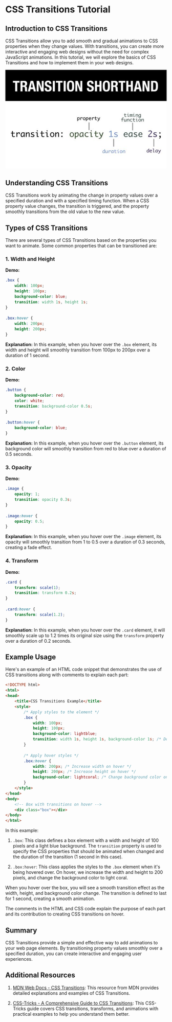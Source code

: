 # CSS Transitions Tutorial

## Introduction to CSS Transitions

CSS Transitions allow you to add smooth and gradual animations to CSS properties when they change values. With transitions, you can create more interactive and engaging web designs without the need for complex JavaScript animations. In this tutorial, we will explore the basics of CSS Transitions and how to implement them in your web designs.

![Data Types](../../Assets/transitiondelays-1.jpg)

## Understanding CSS Transitions

CSS Transitions work by animating the change in property values over a specified duration and with a specified timing function. When a CSS property value changes, the transition is triggered, and the property smoothly transitions from the old value to the new value.

## Types of CSS Transitions

There are several types of CSS Transitions based on the properties you want to animate. Some common properties that can be transitioned are:

### 1. Width and Height

**Demo:**
```css
.box {
    width: 100px;
    height: 100px;
    background-color: blue;
    transition: width 1s, height 1s;
}

.box:hover {
    width: 200px;
    height: 200px;
}
```

**Explanation:**
In this example, when you hover over the `.box` element, its width and height will smoothly transition from 100px to 200px over a duration of 1 second.

### 2. Color

**Demo:**
```css
.button {
    background-color: red;
    color: white;
    transition: background-color 0.5s;
}

.button:hover {
    background-color: blue;
}
```

**Explanation:**
In this example, when you hover over the `.button` element, its background color will smoothly transition from red to blue over a duration of 0.5 seconds.

### 3. Opacity

**Demo:**
```css
.image {
    opacity: 1;
    transition: opacity 0.3s;
}

.image:hover {
    opacity: 0.5;
}
```

**Explanation:**
In this example, when you hover over the `.image` element, its opacity will smoothly transition from 1 to 0.5 over a duration of 0.3 seconds, creating a fade effect.

### 4. Transform

**Demo:**
```css
.card {
    transform: scale(1);
    transition: transform 0.2s;
}

.card:hover {
    transform: scale(1.2);
}
```

**Explanation:**
In this example, when you hover over the `.card` element, it will smoothly scale up to 1.2 times its original size using the `transform` property over a duration of 0.2 seconds.

## Example Usage
 Here's an example of an HTML code snippet that demonstrates the use of CSS transitions along with comments to explain each part:

```html
<!DOCTYPE html>
<html>
<head>
    <title>CSS Transitions Example</title>
    <style>
        /* Apply styles to the element */
        .box {
            width: 100px;
            height: 100px;
            background-color: lightblue;
            transition: width 1s, height 1s, background-color 1s; /* Define transitions for width, height, and background-color properties with 1-second duration */
        }

        /* Apply hover styles */
        .box:hover {
            width: 200px; /* Increase width on hover */
            height: 200px; /* Increase height on hover */
            background-color: lightcoral; /* Change background color on hover */
        }
    </style>
</head>
<body>
    <!-- Box with transitions on hover -->
    <div class="box"></div>
</body>
</html>
```

In this example:

1. `.box`: This class defines a box element with a width and height of 100 pixels and a light blue background. The `transition` property is used to specify the CSS properties that should be animated when changed and the duration of the transition (1 second in this case).

2. `.box:hover`: This class applies the styles to the `.box` element when it's being hovered over. On hover, we increase the width and height to 200 pixels, and change the background color to light coral.

When you hover over the box, you will see a smooth transition effect as the width, height, and background color change. The transition is defined to last for 1 second, creating a smooth animation.

The comments in the HTML and CSS code explain the purpose of each part and its contribution to creating CSS transitions on hover.
## Summary

CSS Transitions provide a simple and effective way to add animations to your web page elements. By transitioning property values smoothly over a specified duration, you can create interactive and engaging user experiences.

## Additional Resources

1. [MDN Web Docs - CSS Transitions](https://developer.mozilla.org/en-US/docs/Web/CSS/CSS_Transitions/Using_CSS_transitions): This resource from MDN provides detailed explanations and examples of CSS Transitions.

2. [CSS-Tricks - A Comprehensive Guide to CSS Transitions](https://css-tricks.com/snippets/css/a-guide-to-css-transitions-transforms-and-animations/): This CSS-Tricks guide covers CSS transitions, transforms, and animations with practical examples to help you understand them better.